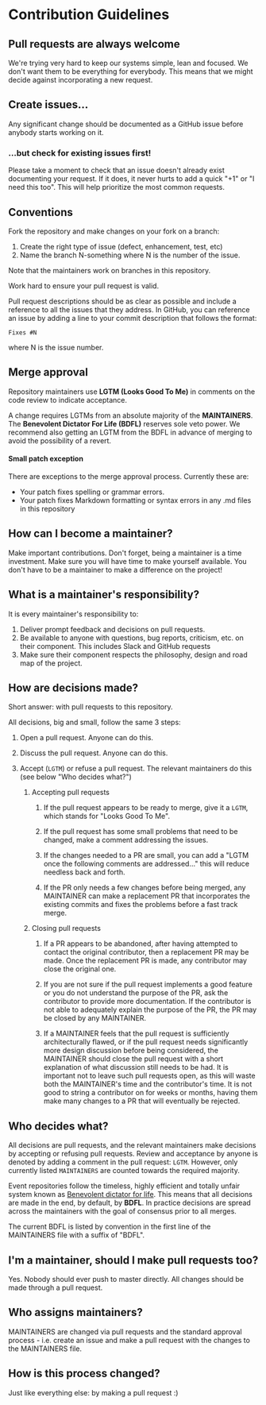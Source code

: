 # Contribution Guidelines

## Pull requests are always welcome

We're trying very hard to keep our systems simple, lean and focused. We don't want them to be everything for everybody. This means that we might decide
against incorporating a new request.


## Create issues...

Any significant change should be documented as a GitHub issue before anybody starts working on it.


### ...but check for existing issues first!

Please take a moment to check that an issue doesn't already exist documenting your request. If it does, it never hurts to add a quick "+1" or "I need this too". This will help prioritize the most common requests.


## Conventions

Fork the repository and make changes on your fork on a branch:

1. Create the right type of issue (defect, enhancement, test, etc)
2. Name the branch N-something where N is the number of the issue.

Note that the maintainers work on branches in this repository.

Work hard to ensure your pull request is valid.

Pull request descriptions should be as clear as possible and include a reference to all the issues that they address. In GitHub, you can reference an
issue by adding a line to your commit description that follows the format:

  `Fixes #N`

where N is the issue number.


## Merge approval

Repository maintainers use **LGTM (Looks Good To Me)** in comments on the code review to indicate acceptance.

A change requires LGTMs from an absolute majority of the **MAINTAINERS**. The **Benevolent Dictator For Life (BDFL)** reserves sole veto power. We recommend also
getting an LGTM from the BDFL in advance of merging to avoid the possibility of a revert.


#### Small patch exception

There are exceptions to the merge approval process. Currently these are:

* Your patch fixes spelling or grammar errors.
* Your patch fixes Markdown formatting or syntax errors in any .md files in this repository


## How can I become a maintainer?

Make important contributions. Don't forget, being a maintainer is a time investment. Make sure you will have time to make yourself available. You don't have to be a maintainer to make a difference on the project!


## What is a maintainer's responsibility?

It is every maintainer's responsibility to:

1. Deliver prompt feedback and decisions on pull requests.
2. Be available to anyone with questions, bug reports, criticism, etc. on their component. This includes Slack and GitHub requests
3. Make sure their component respects the philosophy, design and road map of the project.


## How are decisions made?

Short answer: with pull requests to this repository.

All decisions, big and small, follow the same 3 steps:

1. Open a pull request. Anyone can do this.

2. Discuss the pull request. Anyone can do this.

3. Accept (`LGTM`) or refuse a pull request. The relevant maintainers
   do this (see below "Who decides what?")

   1. Accepting pull requests

      1. If the pull request appears to be ready to merge, give it a `LGTM`, which stands for "Looks Good To Me".

      2. If the pull request has some small problems that need to be changed, make a comment addressing the issues.

      3. If the changes needed to a PR are small, you can add a "LGTM once the following comments are addressed..." this will reduce needless back and forth.

      4. If the PR only needs a few changes before being merged, any MAINTAINER can make a replacement PR that incorporates the existing commits and fixes the problems before a fast track merge.

   2. Closing pull requests

      1. If a PR appears to be abandoned, after having attempted to contact the original contributor, then a replacement PR may be made. Once the replacement PR is made, any contributor may close the original one.

      2. If you are not sure if the pull request implements a good feature or you do not understand the purpose of the PR, ask the contributor to provide more documentation. If the contributor is not able to adequately explain the purpose of the PR, the PR may be closed by any MAINTAINER.

      3. If a MAINTAINER feels that the pull request is sufficiently architecturally flawed, or if the pull request needs significantly more design discussion before being considered, the MAINTAINER should close the pull request with a short explanation of what discussion still needs to be had. It is important not to leave such pull requests open, as this will waste both the MAINTAINER's time and the contributor's time. It is not good to string a contributor on for weeks or months, having them make many changes to a PR that will eventually be rejected.


## Who decides what?

All decisions are pull requests, and the relevant maintainers make decisions by accepting or refusing pull requests. Review and acceptance by anyone is
denoted by adding a comment in the pull request: `LGTM`. However, only currently listed `MAINTAINERS` are counted towards the required majority.

Event repositories follow the timeless, highly efficient and totally unfair system known as [Benevolent dictator for life](http://en.wikipedia.org/wiki/Benevolent_Dictator_for_Life). This means that all decisions are made in the end, by default, by **BDFL**. In
practice decisions are spread across the maintainers with the goal of consensus prior to all merges.

The current BDFL is listed by convention in the first line of the MAINTAINERS file with a suffix of "BDFL".


## I'm a maintainer, should I make pull requests too?

Yes. Nobody should ever push to master directly. All changes should be made through a pull request.


## Who assigns maintainers?

MAINTAINERS are changed via pull requests and the standard approval process - i.e. create an issue and make a pull request with the
changes to the MAINTAINERS file.


## How is this process changed?

Just like everything else: by making a pull request :)


